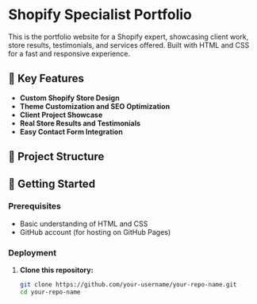 # Shopify Specialist Portfolio

This is the portfolio website for a Shopify expert, showcasing client work, store results, testimonials, and services offered. Built with HTML and CSS for a fast and responsive experience.

## 🌟 Key Features
- **Custom Shopify Store Design**
- **Theme Customization and SEO Optimization**
- **Client Project Showcase**
- **Real Store Results and Testimonials**
- **Easy Contact Form Integration**

## 📁 Project Structure


## 🚀 Getting Started

### Prerequisites
- Basic understanding of HTML and CSS
- GitHub account (for hosting on GitHub Pages)

### Deployment
1. **Clone this repository:**
   ```bash
   git clone https://github.com/your-username/your-repo-name.git
   cd your-repo-name
